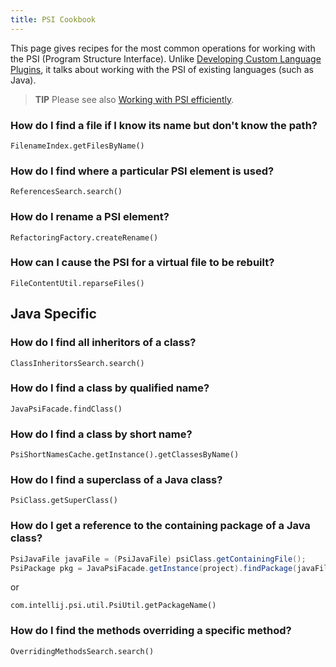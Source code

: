 ```yaml
---
title: PSI Cookbook
---
```

<!-- Copyright 2000-2020 JetBrains s.r.o. and other contributors. Use of this source code is governed by the Apache 2.0 license that can be found in the LICENSE file. -->

This page gives recipes for the most common operations for working with the PSI (Program Structure Interface).
Unlike [Developing Custom Language Plugins](/reference_guide/custom_language_support.md), it talks about working with the PSI of existing languages (such as Java).

> **TIP** Please see also [Working with PSI efficiently](/reference_guide/performance/performance.md#working-with-psi-efficiently).

### How do I find a file if I know its name but don't know the path?

`FilenameIndex.getFilesByName()`

### How do I find where a particular PSI element is used?

`ReferencesSearch.search()`

### How do I rename a PSI element?

`RefactoringFactory.createRename()`

### How can I cause the PSI for a virtual file to be rebuilt?

`FileContentUtil.reparseFiles()`

## Java Specific

### How do I find all inheritors of a class?

`ClassInheritorsSearch.search()`

### How do I find a class by qualified name?

`JavaPsiFacade.findClass()`

### How do I find a class by short name?

`PsiShortNamesCache.getInstance().getClassesByName()`

### How do I find a superclass of a Java class?

`PsiClass.getSuperClass()`

### How do I get a reference to the containing package of a Java class?

```java
PsiJavaFile javaFile = (PsiJavaFile) psiClass.getContainingFile();
PsiPackage pkg = JavaPsiFacade.getInstance(project).findPackage(javaFile.getPackageName());
```

or

`com.intellij.psi.util.PsiUtil.getPackageName()`

### How do I find the methods overriding a specific method?

`OverridingMethodsSearch.search()`
